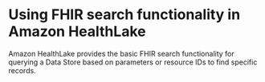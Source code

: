 # Using FHIR search functionality in Amazon HealthLake<a name="search-healthlake"></a>

Amazon HealthLake provides the basic FHIR search functionality for querying a Data Store based on parameters or resource IDs to find specific records\.